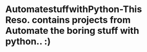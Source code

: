 # AutomatestuffwithPython-This Reso. contains projects from Automate the boring stuff with python.. :)
